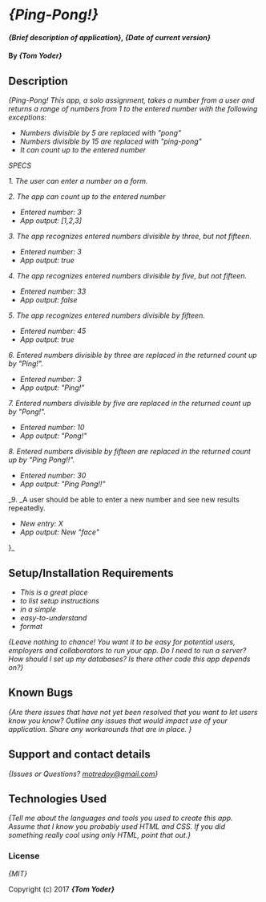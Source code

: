 # _{Ping-Pong!}_

#### _{Brief description of application}, {Date of current version}_

#### By _**{Tom Yoder}**_

## Description

_{Ping-Pong!
  This app, a solo assignment, takes a number from a user and returns a range of numbers from 1 to the entered number with the following exceptions:_

* _Numbers divisible by 5 are replaced with "pong"_
* _Numbers divisible by 15 are replaced with "ping-pong"_  
* _It can count up to the entered number_

_SPECS_

_1. The user can enter a number on a form._

_2. The app can count up to the entered number_

  * _Entered number: 3_
  * _App output: [1,2,3]_

_3. The app recognizes entered numbers divisible by three, but not fifteen._

  * _Entered number: 3_
  * _App output: true_

_4. The app recognizes entered numbers divisible by five, but not fifteen._

  * _Entered number: 33_
  * _App output: false_

_5. The app recognizes entered numbers divisible by fifteen._

  * _Entered number: 45_
  * _App output: true_

_6. Entered numbers divisible by three are replaced in the returned count up by "Ping!"._

  * _Entered number: 3_
  * _App output: "Ping!"_

_7. Entered numbers divisible by five are replaced in the returned count up by "Pong!"._

  * _Entered number: 10_
  * _App output: "Pong!"_

_8. Entered numbers divisible by fifteen are replaced in the returned count up by "Ping Pong!!"._

  * _Entered number: 30_
  * _App output: "Ping Pong!!"_

_9. _A user should be able to enter a new number and see new results repeatedly.

  * _New entry: X_
  * _App output: New "face"_



}_
## Setup/Installation Requirements

* _This is a great place_
* _to list setup instructions_
* _in a simple_
* _easy-to-understand_
* _format_

_{Leave nothing to chance! You want it to be easy for potential users, employers and collaborators to run your app. Do I need to run a server? How should I set up my databases? Is there other code this app depends on?}_

## Known Bugs

_{Are there issues that have not yet been resolved that you want to let users know you know?  Outline any issues that would impact use of your application.  Share any workarounds that are in place. }_

## Support and contact details

_{Issues or Questions? motredoy@gmail.com}_

## Technologies Used

_{Tell me about the languages and tools you used to create this app. Assume that I know you probably used HTML and CSS. If you did something really cool using only HTML, point that out.}_

### License

*{MIT}*

Copyright (c) 2017 **_{Tom Yoder}_**
